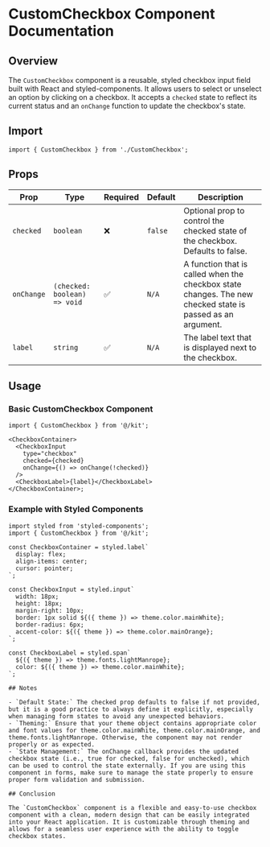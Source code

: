 # CustomCheckbox Component Documentation

## Overview

The `CustomCheckbox` component is a reusable, styled checkbox input field built with React and styled-components. It allows users to select or unselect an option by clicking on a checkbox. It accepts a `checked` state to reflect its current status and an `onChange` function to update the checkbox's state.

## Import

```tsx
import { CustomCheckbox } from './CustomCheckbox';
```

## Props

| Prop       | Type                         | Required | Default | Description                                                                                                |
| ---------- | ---------------------------- | -------- | ------- | ---------------------------------------------------------------------------------------------------------- |
| `checked`  | `boolean`                    | ❌       | `false` | Optional prop to control the checked state of the checkbox. Defaults to false.                             |
| `onChange` | `(checked: boolean) => void` | ✅       | `N/A`   | A function that is called when the checkbox state changes. The new checked state is passed as an argument. |
| `label`    | `string`                     | ✅       | `N/A`   | The label text that is displayed next to the checkbox.                                                     |

## Usage

### Basic CustomCheckbox Component

```tsx
import { CustomCheckbox } from '@/kit';

<CheckboxContainer>
  <CheckboxInput
    type="checkbox"
    checked={checked}
    onChange={() => onChange(!checked)}
  />
  <CheckboxLabel>{label}</CheckboxLabel>
</CheckboxContainer>;
```

### Example with Styled Components

```tsx
import styled from 'styled-components';
import { CustomCheckbox } from '@/kit';

const CheckboxContainer = styled.label`
  display: flex;
  align-items: center;
  cursor: pointer;
`;

const CheckboxInput = styled.input`
  width: 18px;
  height: 18px;
  margin-right: 10px;
  border: 1px solid ${({ theme }) => theme.color.mainWhite};
  border-radius: 6px;
  accent-color: ${({ theme }) => theme.color.mainOrange};
`;

const CheckboxLabel = styled.span`
  ${({ theme }) => theme.fonts.lightManrope};
  color: ${({ theme }) => theme.color.mainWhite};
`;

## Notes

- `Default State:` The checked prop defaults to false if not provided, but it is a good practice to always define it explicitly, especially when managing form states to avoid any unexpected behaviors.
- `Theming:` Ensure that your theme object contains appropriate color and font values for theme.color.mainWhite, theme.color.mainOrange, and theme.fonts.lightManrope. Otherwise, the component may not render properly or as expected.
- `State Management:` The onChange callback provides the updated checkbox state (i.e., true for checked, false for unchecked), which can be used to control the state externally. If you are using this component in forms, make sure to manage the state properly to ensure proper form validation and submission.

## Conclusion

The `CustomCheckbox` component is a flexible and easy-to-use checkbox component with a clean, modern design that can be easily integrated into your React application. It is customizable through theming and allows for a seamless user experience with the ability to toggle checkbox states.
```
